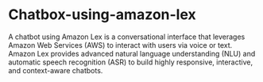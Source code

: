 # Chatbox-using-amazon-lex
A chatbot using Amazon Lex is a conversational interface that leverages Amazon Web Services (AWS) to interact with users via voice or text. Amazon Lex provides advanced natural language understanding (NLU) and automatic speech recognition (ASR) to build highly responsive, interactive, and context-aware chatbots.
